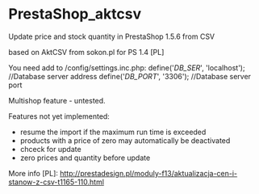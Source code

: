 PrestaShop_aktcsv
=================

Update price and stock quantity in PrestaShop 1.5.6 from CSV

based on AktCSV from sokon.pl for PS 1.4 [PL]

  You need add to /config/settings.inc.php:
  define('_DB_SER_', 'localhost'); //Database server address
  define('_DB_PORT_', '3306');     //Database server port

  Multishop feature - untested.

  Features not yet implemented:
  - resume the import if the maximum run time is exceeded
  - products with a price of zero may automatically be deactivated
  - chceck for update
  - zero prices and quantity before update

More info [PL]:
http://prestadesign.pl/moduly-f13/aktualizacja-cen-i-stanow-z-csv-t1165-110.html